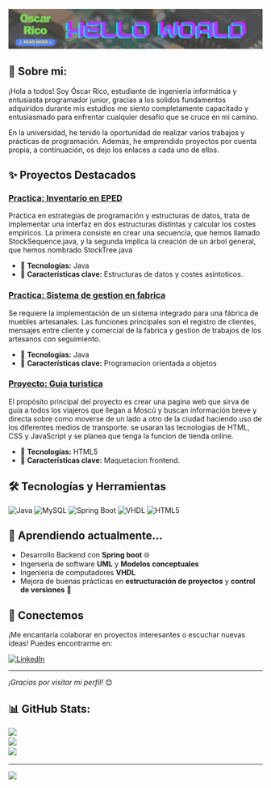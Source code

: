  
<!--
**RicoCodetech/RicoCodetech** is a ✨ _special_ ✨ repository because its `README.md` (this file) appears on your GitHub profile.

Here are some ideas to get you started:

- 🔭 I’m currently working on ...
- 🌱 I’m currently learning ...
- 👯 I’m looking to collaborate on ...
- 🤔 I’m looking for help with ...
- 💬 Ask me about ...
- 📫 How to reach me: ...
- 😄 Pronouns: ...
- ⚡ Fun fact: ...
-->


![imagen banner](/img/banner.png)


## 💫 Sobre mi:

¡Hola a todos! Soy Óscar Rico, estudiante de ingeniería informática y entusiasta programador junior, gracias a los solidos fundamentos adquiridos durante mis estudios me siento completamente capacitado y entusiasmado para enfrentar cualquier desafío que se cruce en mi camino.

En la universidad, he tenido la oportunidad de realizar varios trabajos y prácticas de programación. Además, he emprendido proyectos por cuenta propia, a continuación, os dejo los enlaces a cada uno de ellos.


## ✨ **Proyectos Destacados**

### [Practica: Inventario en EPED](https://github.com/RicoCodetech/Estructuras_de_datos)
Práctica en estrategias de programación y estructuras de datos, trata de implementar una interfaz en dos estructuras distintas y calcular los costes empiricos. La primera consiste en crear una secuencia, que hemos llamado StockSequence.java, y la segunda implica la creación de un árbol general, que hemos nombrado StockTree.java
- 🔹 **Tecnologías:** Java
- 🌟 **Características clave:** Estructuras de datos y costes asintoticos.

###  [Practica: Sistema de gestion en fabrica](https://github.com/RicoCodetech/Fabrica-artesanal)
Se requiere la implementación de un sistema integrado para una fábrica de muebles artesanales. Las funciones principales son el registro de clientes, mensajes entre cliente y comercial de la fabrica y gestion de trabajos de los artesanos con seguimiento.
- 🔹 **Tecnologías:** Java
- 🌟 **Características clave:** Programacion orientada a objetos

### [Proyecto: Guia turistica](https://github.com/RicoCodetech/web_guia_moscu)
El propósito principal del proyecto es crear una pagina web que sirva de guía a todos los viajeros que llegan a Moscú y buscan información breve y directa sobre como moverse de un lado a otro de la ciudad haciendo uso de los diferentes medios de transporte. se usaran las tecnologías de HTML, CSS y JavaScript y se planea que tenga la funcion de tienda online.
- 🔹 **Tecnologías:** HTML5
- 🌟 **Características clave:** Maquetacion frontend.
  


## 🛠️ **Tecnologías y Herramientas**

![Java](https://img.shields.io/badge/-Java-E34F26?logo=Java&logoColor=white&style=for-the-badge)
![MySQL](https://img.shields.io/badge/-MySQL-1572B6?logo=mysql&logoColor=white&style=for-the-badge)
![Spring Boot](https://img.shields.io/badge/-Spring%20Boot-6DB33F?logo=spring-boot&logoColor=white&style=for-the-badge)
![VHDL](https://img.shields.io/badge/-VHDL-FF0000?style=for-the-badge)
![HTML5](https://img.shields.io/badge/-HTML5-E34F26?logo=html5&logoColor=white&style=for-the-badge)


## 🌱 **Aprendiendo actualmente...**

- Desarrollo Backend con **Spring boot** 🌐
- Ingenieria de software **UML** y **Modelos conceptuales**
- Ingenieria de computadores **VHDL**
- Mejora de buenas prácticas en **estructuración de proyectos** y **control de versiones** 🧩



## 🤝 **Conectemos**

¡Me encantaría colaborar en proyectos interesantes o escuchar nuevas ideas! Puedes encontrarme en:

[![LinkedIn](https://img.shields.io/badge/-LinkedIn-0077B5?logo=linkedin&logoColor=white&style=for-the-badge)]([https://www.linkedin.com/in/tuperfil](https://www.linkedin.com/in/oscarricomartinez/))

---

_¡Gracias por visitar mi perfil!_ 😊


## 📊 GitHub Stats:
![](https://github-readme-stats.vercel.app/api?username=RicoCodetech&theme=prussian&hide_border=false&include_all_commits=false&count_private=false)<br/>
![](https://github-readme-streak-stats.herokuapp.com/?user=RicoCodetech&theme=prussian&hide_border=false)<br/>
![](https://github-readme-stats.vercel.app/api/top-langs/?username=RicoCodetech&theme=prussian&hide_border=false&include_all_commits=false&count_private=false&layout=compact)

---
[![](https://visitcount.itsvg.in/api?id=RicoCodetech&icon=0&color=0)](https://visitcount.itsvg.in)

<!-- Proudly created with GPRM ( https://gprm.itsvg.in ) -->
